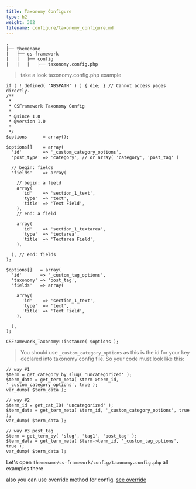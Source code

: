 ```yaml
---
title: Taxonomy Configure
type: h2
weight: 302
filename: configure/taxonomy_configure.md
---
```


```
.
├── themename
|   ├── cs-framework
|   |   ├── config
|   |   |   ├── taxonomy.config.php
```

> take a look taxonomy.config.php example

```php?start_inline=1
if ( ! defined( 'ABSPATH' ) ) { die; } // Cannot access pages directly.
/**
 *
 * CSFramework Taxonomy Config
 *
 * @since 1.0
 * @version 1.0
 *
 */
$options      = array();

$options[]    = array(
  'id'        => '_custom_category_options',
  'post_type' => 'category', // or array( 'category', 'post_tag' )

  // begin: fields
  'fields'    => array(

    // begin: a field
    array(
      'id'    => 'section_1_text',
      'type'  => 'text',
      'title' => 'Text Field',
    ),
    // end: a field

    array(
      'id'    => 'section_1_textarea',
      'type'  => 'textarea',
      'title' => 'Textarea Field',
    ),

  ), // end: fields
);

$options[]   = array(
  'id'       => '_custom_tag_options',
  'taxonomy' => 'post_tag',
  'fields'   => array(

    array(
      'id'    => 'section_1_text',
      'type'  => 'text',
      'title' => 'Text Field',
    ),

  ),
);

CSFramework_Taxonomy::instance( $options );
```

> You should use `_custom_category_options` as this is the id for your key declared into taxonomy config file. So your code must look like this:

```php?start_inline=1
// way #1
$term = get_category_by_slug( 'uncategorized' );
$term_data = get_term_meta( $term->term_id, '_custom_category_options', true );
var_dump( $term_data );
```

```php?start_inline=1
// way #2
$term_id = get_cat_ID( 'uncategorized' );
$term_data = get_term_meta( $term_id, '_custom_category_options', true );
var_dump( $term_data );
```

```php?start_inline=1
// way #3 post_tag
$term = get_term_by( 'slug', 'tag1', 'post_tag' );
$term_data = get_term_meta( $term->term_id, '_custom_tag_options', true );
var_dump( $term_data );
```

Let's open `themename/cs-framework/config/taxonomy.config.php` all examples there

also you can use override method for config. [see override](#override-configure)

